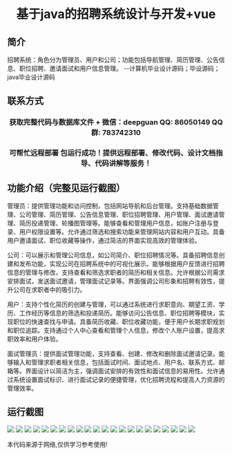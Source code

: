 <p><h1 align="center">基于java的招聘系统设计与开发+vue</h1></p>

## 简介
招聘系统：角色分为管理员、用户和公司；功能包括导航管理、简历管理、公告信息、职位招聘、邀请面试和用户信息管理。    --计算机毕业设计源码；毕设源码；java毕业设计源码


## 联系方式
<p><h3 align="center">获取完整代码与数据库文件 + 微信：deepguan QQ: 86050149 QQ群: 783742310</h3></p>
<p><h3 align="center">可帮忙远程部署 包运行成功！提供远程部署、修改代码、设计文档指导、代码讲解等服务！</h3></p>

## 功能介绍（完整见运行截图）
管理员：提供管理功能和访问控制，包括网站导航和后台管理。支持基础数据管理、公司管理、简历管理、公告信息管理、职位招聘管理、用户管理、面试邀请管理、简历投递管理、轮播图管理等。能够查看和管理用户信息，如账户注册与登录、用户权限设置等。允许通过筛选和搜索功能来管理网站内容和用户互动。具备用户邀请面试、职位收藏等操作，通过简洁的界面实现高效的管理体验。

公司：可以展示和管理公司信息，如公司简介、职位招聘情况等。具备招聘信息创建和发布功能，实现公司在招聘系统中的可视化展示。能够根据用户反馈进行招聘信息的管理与修改，支持查看和筛选求职者的简历和相关信息。允许根据公司需求安排面试，发送面试邀请，管理面试记录等。界面强调公司形象和招聘有效性，提升公司在求职者中的吸引力。

用户：支持个性化简历的创建与管理，可以通过系统进行求职意向、期望工资、学历、工作经历等信息的筛选和投递简历。能够访问公告信息、职位招聘等模块，实现职位的快速查找与申请。具备简历收藏、职位收藏功能，便于用户长期求职规划和职位追踪。支持通过个人中心查看和管理个人信息，修改个人账户设置，提高求职效率和用户体验。

面试管理员：提供面试管理功能，支持查看、创建、修改和删除面试邀请记录。能够输入和管理求职者相关信息，包括面试时间、面试地点、用户名、联系方式、邮箱等。界面设计以简洁为主，强调面试安排的有效性和面试信息的易用性。允许通过系统设置面试标识、进行面试记录的便捷管理，优化招聘流程和提高人力资源的管理效率。


## 运行截图
![](https://bs-1329754181.cos.ap-shanghai.myqcloud.com/ssm/JobRecruitmentSystem/img/001.jpg)
![](https://bs-1329754181.cos.ap-shanghai.myqcloud.com/ssm/JobRecruitmentSystem/img/002.jpg)
![](https://bs-1329754181.cos.ap-shanghai.myqcloud.com/ssm/JobRecruitmentSystem/img/003.jpg)
![](https://bs-1329754181.cos.ap-shanghai.myqcloud.com/ssm/JobRecruitmentSystem/img/004.jpg)
![](https://bs-1329754181.cos.ap-shanghai.myqcloud.com/ssm/JobRecruitmentSystem/img/005.jpg)
![](https://bs-1329754181.cos.ap-shanghai.myqcloud.com/ssm/JobRecruitmentSystem/img/006.jpg)
![](https://bs-1329754181.cos.ap-shanghai.myqcloud.com/ssm/JobRecruitmentSystem/img/007.jpg)
![](https://bs-1329754181.cos.ap-shanghai.myqcloud.com/ssm/JobRecruitmentSystem/img/008.jpg)
![](https://bs-1329754181.cos.ap-shanghai.myqcloud.com/ssm/JobRecruitmentSystem/img/009.jpg)
![](https://bs-1329754181.cos.ap-shanghai.myqcloud.com/ssm/JobRecruitmentSystem/img/010.jpg)
![](https://bs-1329754181.cos.ap-shanghai.myqcloud.com/ssm/JobRecruitmentSystem/img/011.jpg)
![](https://bs-1329754181.cos.ap-shanghai.myqcloud.com/ssm/JobRecruitmentSystem/img/012.jpg)
![](https://bs-1329754181.cos.ap-shanghai.myqcloud.com/ssm/JobRecruitmentSystem/img/013.jpg)
![](https://bs-1329754181.cos.ap-shanghai.myqcloud.com/ssm/JobRecruitmentSystem/img/014.jpg)
![](https://bs-1329754181.cos.ap-shanghai.myqcloud.com/ssm/JobRecruitmentSystem/img/015.jpg)
![](https://bs-1329754181.cos.ap-shanghai.myqcloud.com/ssm/JobRecruitmentSystem/img/016.jpg)
![](https://bs-1329754181.cos.ap-shanghai.myqcloud.com/ssm/JobRecruitmentSystem/img/017.jpg)
![](https://bs-1329754181.cos.ap-shanghai.myqcloud.com/ssm/JobRecruitmentSystem/img/018.jpg)
![](https://bs-1329754181.cos.ap-shanghai.myqcloud.com/ssm/JobRecruitmentSystem/img/019.jpg)
![](https://bs-1329754181.cos.ap-shanghai.myqcloud.com/ssm/JobRecruitmentSystem/img/020.jpg)
![](https://bs-1329754181.cos.ap-shanghai.myqcloud.com/ssm/JobRecruitmentSystem/img/021.jpg)
![](https://bs-1329754181.cos.ap-shanghai.myqcloud.com/ssm/JobRecruitmentSystem/img/022.jpg)

<p>本代码来源于网络,仅供学习参考使用!</p>
